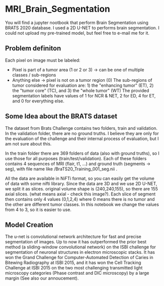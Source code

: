 # MRI_Brain_Segmentation
You will find a jupyter nootbook that perform Brain Segmentation using BRATS 2020 database.
I used a 2D U-NET to performs brain segmentation. 
I could not upload my pre-trained model, but feel free to e-mail me for it.



## Problem definiton
Each pixel on image must be labeled:
 - Pixel is part of a tumor area (1 or 2 or 3) -> can be one of multiple classes / sub-regions
 - Anything else -> pixel is not on a tumor region (0)
 The sub-regions of tumor considered for evaluation are: 1) the "enhancing tumor" (ET), 2) the "tumor core" (TC), and 3) the "whole tumor" (WT) The provided segmentation labels have values of 1 for NCR & NET, 2 for ED, 4 for ET, and 0 for everything else.
 ## Some Idea about the BRATS dataset
The dataset from Brats Challenge contains two folders, train and validation. In the validation folder, there are no ground truths. I believe they are only for the evaluation of the challenge and their internal process of evaluation, but I am not sure about this.

In the train folder there are 369 folders of data (also with ground truths), so I use those for all purposes (train/test/validation). Each of these folders contains 4 sequences of MRI (flair, t1, …) and ground truth (segments -> seg), with file name like /BraTS20_Training_001_seg.nii .

All the data are available in NiFTi format, so you can easily get the volume of data with some nifti library. Since the data are 3D and we use 2D U-NET, we split it as slices. original volume shape is (240,240,155), so there are 155 axial slices. (what means axial - check this image?). Each slice of segment then contains only 4 values (0,1,2,4) where 0 means there is no tumor and the other are different tumor classes. In this notebook we change the values from 4 to 3, so it is easier to use.

## Model Creation 
The u-net is convolutional network architecture for fast and precise segmentation of images. Up to now it has outperformed the prior best method (a sliding-window convolutional network) on the ISBI challenge for segmentation of neuronal structures in electron microscopic stacks. It has won the Grand Challenge for Computer-Automated Detection of Caries in Bitewing Radiography at ISBI 2015, and it has won the Cell Tracking Challenge at ISBI 2015 on the two most challenging transmitted light microscopy categories (Phase contrast and DIC microscopy) by a large margin (See also our annoucement).
